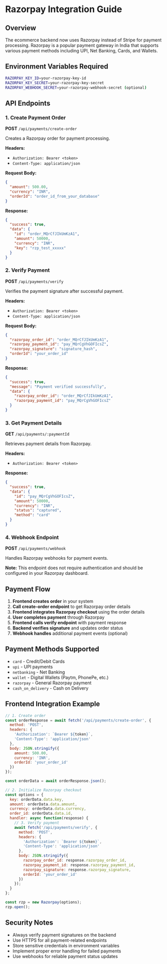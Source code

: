 # Razorpay Integration Guide

## Overview
The ecommerce backend now uses Razorpay instead of Stripe for payment processing. Razorpay is a popular payment gateway in India that supports various payment methods including UPI, Net Banking, Cards, and Wallets.

## Environment Variables Required
```bash
RAZORPAY_KEY_ID=your-razorpay-key-id
RAZORPAY_KEY_SECRET=your-razorpay-key-secret
RAZORPAY_WEBHOOK_SECRET=your-razorpay-webhook-secret (optional)
```

## API Endpoints

### 1. Create Payment Order
**POST** `/api/payments/create-order`

Creates a Razorpay order for payment processing.

**Headers:**
- `Authorization: Bearer <token>`
- `Content-Type: application/json`

**Request Body:**
```json
{
  "amount": 500.00,
  "currency": "INR",
  "orderId": "order_id_from_your_database"
}
```

**Response:**
```json
{
  "success": true,
  "data": {
    "id": "order_MQrCfJIkUmKzA1",
    "amount": 50000,
    "currency": "INR",
    "key": "rzp_test_xxxxx"
  }
}
```

### 2. Verify Payment
**POST** `/api/payments/verify`

Verifies the payment signature after successful payment.

**Headers:**
- `Authorization: Bearer <token>`
- `Content-Type: application/json`

**Request Body:**
```json
{
  "razorpay_order_id": "order_MQrCfJIkUmKzA1",
  "razorpay_payment_id": "pay_MQrCgVhGOFIcsZ",
  "razorpay_signature": "signature_hash",
  "orderId": "your_order_id"
}
```

**Response:**
```json
{
  "success": true,
  "message": "Payment verified successfully",
  "data": {
    "razorpay_order_id": "order_MQrCfJIkUmKzA1",
    "razorpay_payment_id": "pay_MQrCgVhGOFIcsZ"
  }
}
```

### 3. Get Payment Details
**GET** `/api/payments/:paymentId`

Retrieves payment details from Razorpay.

**Headers:**
- `Authorization: Bearer <token>`

**Response:**
```json
{
  "success": true,
  "data": {
    "id": "pay_MQrCgVhGOFIcsZ",
    "amount": 50000,
    "currency": "INR",
    "status": "captured",
    "method": "card"
  }
}
```

### 4. Webhook Endpoint
**POST** `/api/payments/webhook`

Handles Razorpay webhooks for payment events.

**Note:** This endpoint does not require authentication and should be configured in your Razorpay dashboard.

## Payment Flow

1. **Frontend creates order** in your system
2. **Call create-order endpoint** to get Razorpay order details
3. **Frontend integrates Razorpay checkout** using the order details
4. **User completes payment** through Razorpay
5. **Frontend calls verify endpoint** with payment response
6. **Backend verifies signature** and updates order status
7. **Webhook handles** additional payment events (optional)

## Payment Methods Supported

- `card` - Credit/Debit Cards
- `upi` - UPI payments
- `netbanking` - Net Banking
- `wallet` - Digital Wallets (Paytm, PhonePe, etc.)
- `razorpay` - General Razorpay payment
- `cash_on_delivery` - Cash on Delivery

## Frontend Integration Example

```javascript
// 1. Create order
const orderResponse = await fetch('/api/payments/create-order', {
  method: 'POST',
  headers: {
    'Authorization': `Bearer ${token}`,
    'Content-Type': 'application/json'
  },
  body: JSON.stringify({
    amount: 500.00,
    currency: 'INR',
    orderId: 'your_order_id'
  })
});

const orderData = await orderResponse.json();

// 2. Initialize Razorpay checkout
const options = {
  key: orderData.data.key,
  amount: orderData.data.amount,
  currency: orderData.data.currency,
  order_id: orderData.data.id,
  handler: async function(response) {
    // 3. Verify payment
    await fetch('/api/payments/verify', {
      method: 'POST',
      headers: {
        'Authorization': `Bearer ${token}`,
        'Content-Type': 'application/json'
      },
      body: JSON.stringify({
        razorpay_order_id: response.razorpay_order_id,
        razorpay_payment_id: response.razorpay_payment_id,
        razorpay_signature: response.razorpay_signature,
        orderId: 'your_order_id'
      })
    });
  }
};

const rzp = new Razorpay(options);
rzp.open();
```

## Security Notes

- Always verify payment signatures on the backend
- Use HTTPS for all payment-related endpoints
- Store sensitive credentials in environment variables
- Implement proper error handling for failed payments
- Use webhooks for reliable payment status updates
